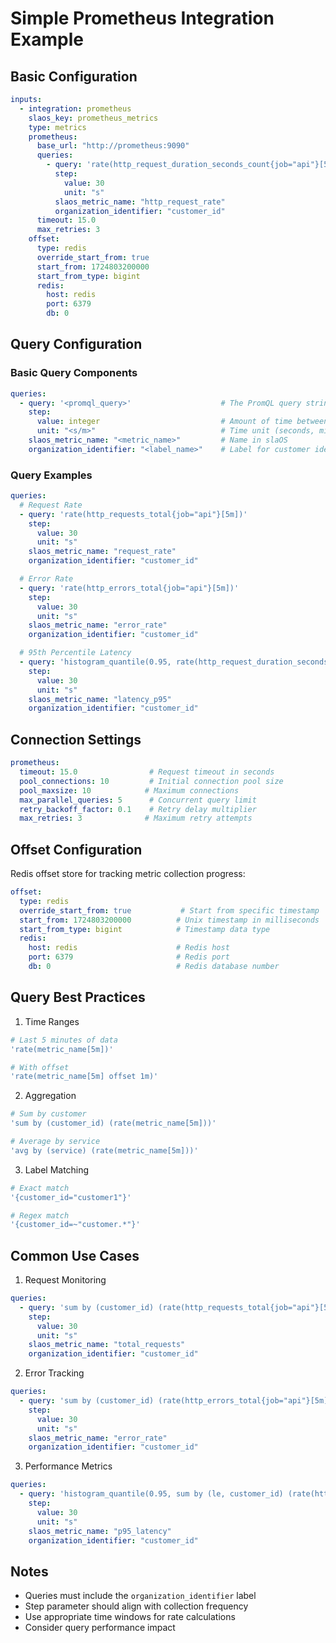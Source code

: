 # Simple Prometheus Integration Example

## Basic Configuration
```yaml
inputs:
  - integration: prometheus
    slaos_key: prometheus_metrics
    type: metrics
    prometheus:
      base_url: "http://prometheus:9090"
      queries:
        - query: 'rate(http_request_duration_seconds_count{job="api"}[5m])'
          step:
            value: 30
            unit: "s"
          slaos_metric_name: "http_request_rate"
          organization_identifier: "customer_id"
      timeout: 15.0
      max_retries: 3
    offset:
      type: redis
      override_start_from: true
      start_from: 1724803200000
      start_from_type: bigint
      redis:
        host: redis
        port: 6379
        db: 0
```

## Query Configuration

### Basic Query Components
```yaml
queries:
  - query: '<promql_query>'                    # The PromQL query string
    step:
      value: integer                           # Amount of time between data points
      unit: "<s/m>"                            # Time unit (seconds, minutes)
    slaos_metric_name: "<metric_name>"         # Name in slaOS
    organization_identifier: "<label_name>"    # Label for customer identification
```

### Query Examples
```yaml
queries:
  # Request Rate
  - query: 'rate(http_requests_total{job="api"}[5m])'
    step:
      value: 30
      unit: "s"
    slaos_metric_name: "request_rate"
    organization_identifier: "customer_id"

  # Error Rate
  - query: 'rate(http_errors_total{job="api"}[5m])'
    step:
      value: 30
      unit: "s"
    slaos_metric_name: "error_rate"
    organization_identifier: "customer_id"

  # 95th Percentile Latency
  - query: 'histogram_quantile(0.95, rate(http_request_duration_seconds_bucket[5m]))'
    step:
      value: 30
      unit: "s"
    slaos_metric_name: "latency_p95"
    organization_identifier: "customer_id"
```

## Connection Settings

```yaml
prometheus:
  timeout: 15.0                # Request timeout in seconds
  pool_connections: 10         # Initial connection pool size
  pool_maxsize: 10            # Maximum connections
  max_parallel_queries: 5      # Concurrent query limit
  retry_backoff_factor: 0.1    # Retry delay multiplier
  max_retries: 3              # Maximum retry attempts
```

## Offset Configuration

Redis offset store for tracking metric collection progress:
```yaml
offset:
  type: redis
  override_start_from: true           # Start from specific timestamp
  start_from: 1724803200000          # Unix timestamp in milliseconds
  start_from_type: bigint            # Timestamp data type
  redis:
    host: redis                      # Redis host
    port: 6379                       # Redis port
    db: 0                            # Redis database number
```

## Query Best Practices

1. Time Ranges
```yaml
# Last 5 minutes of data
'rate(metric_name[5m])'

# With offset
'rate(metric_name[5m] offset 1m)'
```

2. Aggregation
```yaml
# Sum by customer
'sum by (customer_id) (rate(metric_name[5m]))'

# Average by service
'avg by (service) (rate(metric_name[5m]))'
```

3. Label Matching
```yaml
# Exact match
'{customer_id="customer1"}'

# Regex match
'{customer_id=~"customer.*"}'
```

## Common Use Cases

1. Request Monitoring
```yaml
queries:
  - query: 'sum by (customer_id) (rate(http_requests_total{job="api"}[5m]))'
    step:
      value: 30
      unit: "s"
    slaos_metric_name: "total_requests"
    organization_identifier: "customer_id"
```

2. Error Tracking
```yaml
queries:
  - query: 'sum by (customer_id) (rate(http_errors_total{job="api"}[5m])) / sum by (customer_id) (rate(http_requests_total{job="api"}[5m]))'
    step:
      value: 30
      unit: "s"
    slaos_metric_name: "error_rate"
    organization_identifier: "customer_id"
```

3. Performance Metrics
```yaml
queries:
  - query: 'histogram_quantile(0.95, sum by (le, customer_id) (rate(http_duration_seconds_bucket{job="api"}[5m])))'
    step:
      value: 30
      unit: "s"
    slaos_metric_name: "p95_latency"
    organization_identifier: "customer_id"
```

## Notes
- Queries must include the `organization_identifier` label
- Step parameter should align with collection frequency
- Use appropriate time windows for rate calculations
- Consider query performance impact
